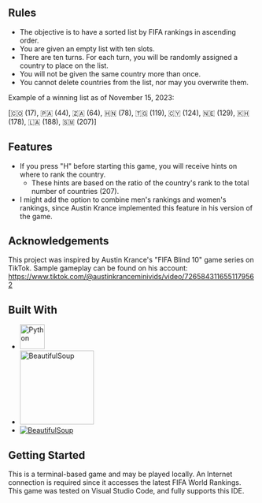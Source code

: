 ## Rules

* The objective is to have a sorted list by FIFA rankings in ascending order.
* You are given an empty list with ten slots.
* There are ten turns. For each turn, you will be randomly assigned a country to place on the list.
* You will not be given the same country more than once.
* You cannot delete countries from the list, nor may you overwrite them.

Example of a winning list as of November 15, 2023:

\[🇨🇴 (17), 🇵🇦 (44), 🇿🇦 (64), 🇭🇳 (78), 🇹🇬 (119), 🇨🇾 (124), 🇳🇪 (129), 🇰🇭 (178), 🇱🇦 (188), 🇸🇲 (207)]

## Features

* If you press "H" before starting this game, you will receive hints on where to rank the country.
  * These hints are based on the ratio of the country's rank to the total number of countries (207).
* I might add the option to combine men's rankings and women's rankings, since Austin Krance implemented this feature in his version of the game.

## Acknowledgements

This project was inspired by Austin Krance's "FIFA Blind 10" game series on TikTok. Sample gameplay can be found on his account: https://www.tiktok.com/@austinkranceminivids/video/7265843116551179562

## Built With

* [<img src=Python-logo alt="Python" width="50"/>](https://www.python.org)
* <img src="https://miro.medium.com/v2/resize:fit:1400/1*tecoiavyUYc6GKveN7wQYg.png" alt="BeautifulSoup" width="150" url=[BeautifulSoup-url]/> 
* [![BeautifulSoup][BeautifulSoup-logo]][BeautifulSoup-url]

## Getting Started

This is a terminal-based game and may be played locally. An Internet connection is required since it accesses the latest FIFA World Rankings. This game was tested on Visual Studio Code, and fully supports this IDE.

<!-- MARKDOWN LINKS & IMAGES -->
<!-- https://www.markdownguide.org/basic-syntax/#reference-style-links -->
[Python-logo]: https://upload.wikimedia.org/wikipedia/commons/thumb/c/c3/Python-logo-notext.svg/438px-Python-logo-notext.svg.png
[Python-url]: https://www.python.org
[BeautifulSoup-logo]: https://miro.medium.com/v2/resize:fit:1400/1*tecoiavyUYc6GKveN7wQYg.png
[BeautifulSoup-url]: https://www.crummy.com/software/BeautifulSoup/#Download
